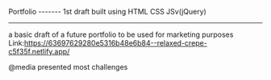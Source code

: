 Portfolio  ------- 1st draft
built using HTML CSS JSv(jQuery)

------------------------------------------------------
a basic draft of a future portfolio to be used for marketing purposes
Link:https://63697629280e5316b48e6b84--relaxed-crepe-c5f35f.netlify.app/



@media presented most challenges  
